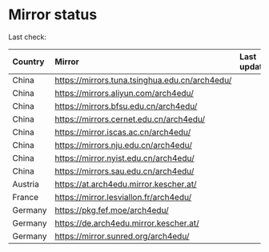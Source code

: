 <script src="./time.js"></script>
# Mirror status
Last check: <script type="text/javascript">localize(1706963361.9865315);</script>

|Country|Mirror|Last update|
|:------|:-----|:----------|
|China|https://mirrors.tuna.tsinghua.edu.cn/arch4edu/|<script type="text/javascript">localize(1706941762);</script>|
|China|https://mirrors.aliyun.com/arch4edu/|<script type="text/javascript">localize(1706941762);</script>|
|China|https://mirrors.bfsu.edu.cn/arch4edu/|<script type="text/javascript">localize(1706941762);</script>|
|China|https://mirrors.cernet.edu.cn/arch4edu/|<script type="text/javascript">localize(1706941762);</script>|
|China|https://mirror.iscas.ac.cn/arch4edu/|<script type="text/javascript">localize(1706941762);</script>|
|China|https://mirrors.nju.edu.cn/arch4edu/|<script type="text/javascript">localize(1706898553);</script>|
|China|https://mirror.nyist.edu.cn/arch4edu/|<script type="text/javascript">localize(1706941762);</script>|
|China|https://mirrors.sau.edu.cn/arch4edu/|<script type="text/javascript">localize(1706941762);</script>|
|Austria|https://at.arch4edu.mirror.kescher.at/|<script type="text/javascript">localize(1706941762);</script>|
|France|https://mirror.lesviallon.fr/arch4edu/|<script type="text/javascript">localize(1706898553);</script>|
|Germany|https://pkg.fef.moe/arch4edu/|<script type="text/javascript">localize(1706941762);</script>|
|Germany|https://de.arch4edu.mirror.kescher.at/|<script type="text/javascript">localize(1706941762);</script>|
|Germany|https://mirror.sunred.org/arch4edu/|<script type="text/javascript">localize(1706941762);</script>|

<script src="./tablefilter/tablefilter.js"></script>
<script src="./table.js"></script>